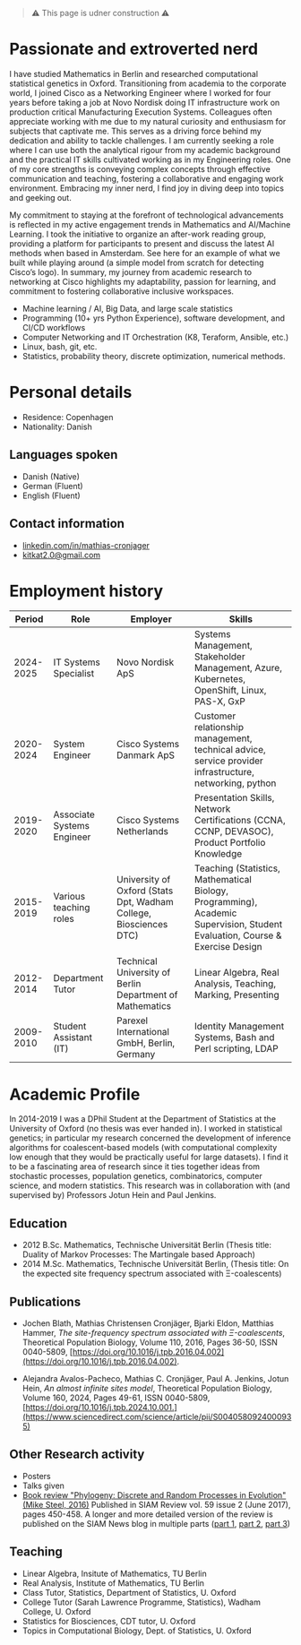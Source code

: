 >  ⚠️
>  This page is udner construction
>  ⚠️

# Passionate and extroverted nerd
I have studied Mathematics in Berlin and researched computational statistical genetics
in Oxford. Transitioning from academia to the corporate world, I joined Cisco as a
Networking Engineer where I worked for four years before taking a job at Novo Nordisk
doing IT infrastructure work on production critical Manufacturing Execution Systems.
Colleagues often appreciate working with me due to my natural curiosity and enthusiasm
for subjects that captivate me. This serves as a driving force behind my dedication and
ability to tackle challenges. I am currently seeking a role where I can use both the
analytical rigour from my academic background and the practical IT skills cultivated
working as in my Engineering roles.
One of my core strengths is conveying complex concepts through effective
communication and teaching, fostering a collaborative and engaging work environment.
Embracing my inner nerd, I find joy in diving deep into topics and geeking out.

My commitment to staying at the forefront of technological advancements is reflected in
my active engagement trends in Mathematics and AI/Machine Learning. I took the initiative to organize an after-work reading group, providing a platform for
participants to present and discuss
the latest AI methods when based in Amsterdam. See here for an example of what we
built while playing around (a simple model from scratch for detecting Cisco’s logo).
In summary, my journey from academic research to networking at Cisco highlights my
adaptability, passion for learning, and commitment to fostering collaborative inclusive
workspaces.

* Machine learning / AI, Big Data, and large scale statistics
* Programming (10+ yrs Python Experience), software development, and CI/CD workflows
* Computer Networking and IT Orchestration (K8, Teraform, Ansible, etc.)
* Linux, bash, git, etc.
* Statistics, probability theory, discrete optimization, numerical methods.


# Personal details
 * Residence: Copenhagen
 * Nationality: Danish

## Languages spoken
 * Danish (Native)
 * German (Fluent)
 * English (Fluent)

## Contact information
 * [linkedin.com/in/mathias-cronjager](linkedin.com/in/mathias-cronjager)
 * kitkat2.0@gmail.com


# Employment history

| Period | Role | Employer | Skills |
|--------|------|----------|--------|
|2024-2025 | IT Systems Specialist | Novo Nordisk ApS | Systems Management, Stakeholder Management, Azure, Kubernetes, OpenShift, Linux, PAS-X, GxP |
|2020-2024| System Engineer |Cisco Systems Danmark ApS | Customer relationship management, technical advice, service provider infrastructure, networking, python|
|2019-2020| Associate Systems Engineer| Cisco Systems Netherlands | Presentation Skills, Network Certifications (CCNA, CCNP, DEVASOC), Product Portfolio Knowledge|
|2015-2019| Various teaching roles | University of Oxford (Stats Dpt, Wadham College,  Biosciences DTC)| Teaching (Statistics, Mathematical Biology, Programming), Academic Supervision, Student Evaluation, Course & Exercise Design|
|2012-2014| Department Tutor | Technical University of Berlin Department of Mathematics| Linear Algebra, Real Analysis, Teaching, Marking, Presenting|
|2009-2010| Student Assistant (IT) | Parexel International GmbH, Berlin, Germany | Identity Management Systems, Bash and Perl scripting, LDAP|

# Academic Profile
In 2014-2019 I was a DPhil Student at the Department of Statistics at the University of Oxford (no thesis was ever handed in). I worked in statistical genetics; in particular my research concerned the development of inference algorithms for coalescent-based models (with computational complexity low enough that they would be practically useful for large datasets). I find it to be a fascinating area of research since it ties together ideas from stochastic processes, population genetics, combinatorics, computer science, and modern statistics. This research was in collaboration with (and supervised by) Professors Jotun Hein and Paul Jenkins.

## Education
 * 2012 B.Sc. Mathematics, Technische Universität Berlin (Thesis title: Duality of Markov Processes: The Martingale based Approach)
 * 2014 M.Sc. Mathematics, Technische Universität Berlin, (Thesis title: On the expected site frequency spectrum associated with Ξ-coalescents)

## Publications
 * Jochen Blath, Mathias Christensen Cronjäger, Bjarki Eldon, Matthias Hammer,
*The site-frequency spectrum associated with Ξ-coalescents*,
Theoretical Population Biology,
Volume 110,
2016,
Pages 36-50,
ISSN 0040-5809,
[https://doi.org/10.1016/j.tpb.2016.04.002](https://doi.org/10.1016/j.tpb.2016.04.002).

 * Alejandra Avalos-Pacheco, Mathias C. Cronjäger, Paul A. Jenkins, Jotun Hein,
*An almost infinite sites model*,
Theoretical Population Biology,
Volume 160,
2024,
Pages 49-61,
ISSN 0040-5809,
[https://doi.org/10.1016/j.tpb.2024.10.001.](https://www.sciencedirect.com/science/article/pii/S0040580924000935)

## Other Research activity
 * Posters
 * Talks given
 * [Book review "Phylogeny: Discrete and Random Processes in Evolution" (Mike Steel, 2016)](https://doi.org/10.1137/17N974355) Published in SIAM Review vol. 59 issue 2 (June 2017), pages 450-458. A longer and more detailed version of the review is published on the SIAM News blog in multiple parts ([part 1](https://www.siam.org/publications/siam-news/articles/book-review-phylogeny-discrete-and-random-processes-in-evolution-part-1/), [part 2](https://www.siam.org/publications/siam-news/articles/book-review-phylogeny-discrete-and-random-processes-in-evolution-part-2/), [part 3](https://www.siam.org/publications/siam-news/articles/book-review-phylogeny-discrete-and-random-processes-in-evolution-part-2/))

## Teaching
* Linear Algebra, Insitute of Mathematics, TU Berlin
* Real Analysis, Institute of Mathematics, TU Berlin
* Class Tutor, Statistics, Department of Statistics, U. Oxford
* College Tutor (Sarah Lawrence Programme, Statistics), Wadham College, U. Oxford
* Statistics for Biosciences, CDT tutor, U. Oxford
* Topics in Computational Biology, Dept. of Statistics, U. Oxford
